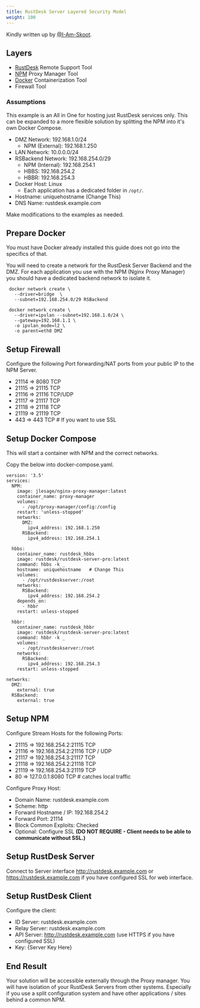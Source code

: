 ```yaml
---
title: RustDesk Server Layered Security Model
weight: 100
---
```


Kindly written up by [@I-Am-Skoot](https://github.com/I-Am-Skoot/RustDeskNPMDocker/commits?author=I-Am-Skoot).

## Layers
- [RustDesk](https://github.com/rustdesk/rustdesk) Remote Support Tool
- [NPM](https://nginxproxymanager.com/) Proxy Manager Tool
- [Docker](https://www.docker.com) Containerization Tool
- Firewall Tool

### Assumptions
This example is an All in One for hosting just RustDesk services only. This can be expanded to a more flexible solution by splitting the NPM into it's own Docker Compose.
- DMZ Network: 192.168.1.0/24
  - NPM (External): 192.168.1.250
- LAN Network: 10.0.0.0/24
- RSBackend Network: 192.168.254.0/29
  - NPM (Internal): 192.168.254.1
  - HBBS: 192.168.254.2
  - HBBR: 192.168.254.3
- Docker Host: Linux
  - Each application has a dedicated folder in `/opt/`.
- Hostname: uniquehostname  (Change This)
- DNS Name: rustdesk.example.com

Make modifications to the examples as needed.

## Prepare Docker
You must have Docker already installed this guide does not go into the specifics of that.

You will need to create a network for the RustDesk Server Backend and the DMZ.
For each application you use with the NPM (Nginx Proxy Manager) you should have a dedicated backend network to isolate it.

```
 docker network create \
   --driver=bridge  \
   --subnet=192.168.254.0/29 RSBackend

 docker network create \
   --driver=ipvlan --subnet=192.168.1.0/24 \
   --gateway=192.168.1.1 \
   -o ipvlan_mode=l2 \
   -o parent=eth0 DMZ
```

## Setup Firewall
Configure the following Port forwarding/NAT ports from your public IP to the NPM Server.
- 21114 => 8080 TCP
- 21115 => 21115 TCP
- 21116 => 21116 TCP/UDP
- 21117 => 21117 TCP
- 21118 => 21118 TCP
- 21119 => 21119 TCP
- 443 => 443 TCP  # If you want to use SSL

## Setup Docker Compose
This will start a container with NPM and the correct networks.

Copy the below into docker-compose.yaml.

```
version: '3.5'
services:
  NPM:
    image: jlesage/nginx-proxy-manager:latest
    container_name: proxy-manager
    volumes:
      - /opt/proxy-manager/config:/config
    restart: 'unless-stopped'
    networks:
      DMZ:
        ipv4_address: 192.168.1.250
      RSBackend:
        ipv4_address: 192.168.254.1

  hbbs:
    container_name: rustdesk_hbbs
    image: rustdesk/rustdesk-server-pro:latest
    command: hbbs -k _
    hostname: uniquehostname   # Change This
    volumes:
      - /opt/rustdeskserver:/root
    networks:
      RSBackend:
        ipv4_address: 192.168.254.2
    depends_on:
      - hbbr
    restart: unless-stopped

  hbbr:
    container_name: rustdesk_hbbr
    image: rustdesk/rustdesk-server-pro:latest
    command: hbbr -k _
    volumes:
      - /opt/rustdeskserver:/root
    networks:
      RSBackend:
        ipv4_address: 192.168.254.3
    restart: unless-stopped

networks:
  DMZ:
    external: true
  RSBackend:
    external: true
```

## Setup NPM
Configure Stream Hosts for the following Ports:
- 21115 => 192.168.254.2:21115 TCP
- 21116 => 192.168.254.2:21116 TCP / UDP
- 21117 => 192.168.254.3:21117 TCP
- 21118 => 192.168.254.2:21118 TCP
- 21119 => 192.168.254.3:21119 TCP
- 80 => 127.0.0.1:8080 TCP # catches local traffic

Configure Proxy Host:
- Domain Name: rustdesk.example.com
- Scheme: http
- Forward Hostname / IP: 192.168.254.2
- Forward Port: 21114
- Block Common Exploits: Checked
- Optional: Configure SSL **(DO NOT REQUIRE - Client needs to be able to communicate without SSL.)**

## Setup RustDesk Server
Connect to Server interface http://rustdesk.example.com or https://rustdesk.example.com if you have configured SSL for web interface.

## Setup RustDesk Client
Configure the client:
- ID Server: rustdesk.example.com
- Relay Server: rustdesk.example.com
- API Server: http://rustdesk.example.com (use HTTPS if you have configured SSL)
- Key: {Server Key Here}

## End Result
Your solution will be accessible externally through the Proxy manager. You will have isolation of your RustDesk Servers from other systems. Especially if you use a split configuration system and have other applications / sites behind a common NPM.
